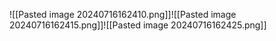 ![[Pasted image 20240716162410.png]]![[Pasted image 20240716162415.png]]![[Pasted image 20240716162425.png]]